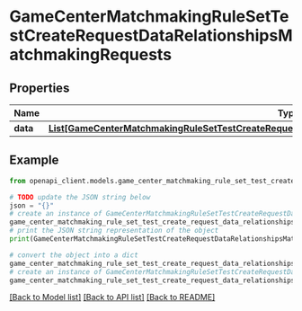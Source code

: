 # GameCenterMatchmakingRuleSetTestCreateRequestDataRelationshipsMatchmakingRequests


## Properties

Name | Type | Description | Notes
------------ | ------------- | ------------- | -------------
**data** | [**List[GameCenterMatchmakingRuleSetTestCreateRequestDataRelationshipsMatchmakingRequestsDataInner]**](GameCenterMatchmakingRuleSetTestCreateRequestDataRelationshipsMatchmakingRequestsDataInner.md) |  | 

## Example

```python
from openapi_client.models.game_center_matchmaking_rule_set_test_create_request_data_relationships_matchmaking_requests import GameCenterMatchmakingRuleSetTestCreateRequestDataRelationshipsMatchmakingRequests

# TODO update the JSON string below
json = "{}"
# create an instance of GameCenterMatchmakingRuleSetTestCreateRequestDataRelationshipsMatchmakingRequests from a JSON string
game_center_matchmaking_rule_set_test_create_request_data_relationships_matchmaking_requests_instance = GameCenterMatchmakingRuleSetTestCreateRequestDataRelationshipsMatchmakingRequests.from_json(json)
# print the JSON string representation of the object
print(GameCenterMatchmakingRuleSetTestCreateRequestDataRelationshipsMatchmakingRequests.to_json())

# convert the object into a dict
game_center_matchmaking_rule_set_test_create_request_data_relationships_matchmaking_requests_dict = game_center_matchmaking_rule_set_test_create_request_data_relationships_matchmaking_requests_instance.to_dict()
# create an instance of GameCenterMatchmakingRuleSetTestCreateRequestDataRelationshipsMatchmakingRequests from a dict
game_center_matchmaking_rule_set_test_create_request_data_relationships_matchmaking_requests_from_dict = GameCenterMatchmakingRuleSetTestCreateRequestDataRelationshipsMatchmakingRequests.from_dict(game_center_matchmaking_rule_set_test_create_request_data_relationships_matchmaking_requests_dict)
```
[[Back to Model list]](../README.md#documentation-for-models) [[Back to API list]](../README.md#documentation-for-api-endpoints) [[Back to README]](../README.md)


